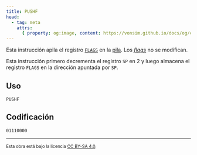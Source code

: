 ```yaml
---
title: PUSHF
head:
  - tag: meta
    attrs:
      { property: og:image, content: https://vonsim.github.io/docs/og/cpu/instructions/pushf.png }
---
```


Esta instrucción apila el registro [`FLAGS`](/VonSim8/docs/cpu/#flags) en la [pila](/VonSim8/docs/cpu/#pila). Los [_flags_](/VonSim8/docs/cpu/#flags) no se modifican.

Esta instrucción primero decrementa el registro `SP` en 2 y luego almacena el registro `FLAGS` en la dirección apuntada por `SP`.

## Uso

```vonsim
PUSHF
```

## Codificación

`01110000`

---

<small>Esta obra está bajo la licencia <a target="_blank" rel="license noopener noreferrer" href="http://creativecommons.org/licenses/by-sa/4.0/">CC BY-SA 4.0</a>.</small>
